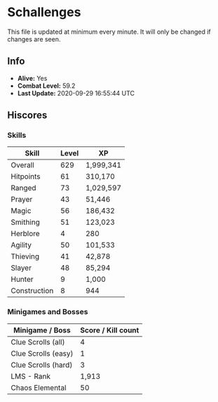 # Schallenges

This file is updated at minimum every minute. It will only be changed if changes are seen.

## Info

 - **Alive:** Yes
 - **Combat Level:** 59.2
 - **Last Update:** 2020-09-29 16:55:44 UTC

## Hiscores

### Skills

| Skill | Level | XP |
|--|--|--|
| Overall | 629 | 1,999,341 |
| Hitpoints | 61 | 310,170 |
| Ranged | 73 | 1,029,597 |
| Prayer | 43 | 51,446 |
| Magic | 56 | 186,432 |
| Smithing | 51 | 123,023 |
| Herblore | 4 | 280 |
| Agility | 50 | 101,533 |
| Thieving | 41 | 42,878 |
| Slayer | 48 | 85,294 |
| Hunter | 9 | 1,000 |
| Construction | 8 | 944 |

### Minigames and Bosses

| Minigame / Boss | Score / Kill count |
|--|--|
| Clue Scrolls (all) | 4 |
| Clue Scrolls (easy) | 1 |
| Clue Scrolls (hard) | 3 |
| LMS - Rank | 1,913 |
| Chaos Elemental | 50 |
